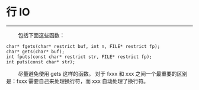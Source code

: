 # 行 IO
***

&emsp;&emsp;
包括下面这些函数：

    char* fgets(char* restrict buf, int n, FILE* restrict fp);
    char* gets(char* buf);
    int fputs(const char* restrict str, FILE* restrict fp);
    int puts(const char* str);

&emsp;&emsp;
尽量避免使用 gets 这样的函数。
对于 fxxx 和 xxx 之间一个最重要的区别是：fxxx 需要自己来处理换行符，而 xxx 自动处理了换行符。